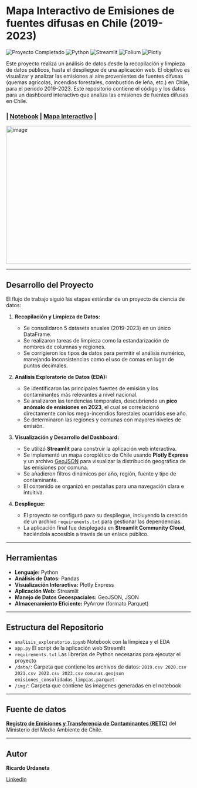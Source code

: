 # Mapa Interactivo de Emisiones de fuentes difusas en Chile (2019-2023)

<p align="left">
  <img src="https://img.shields.io/badge/Proyecto_Completado-%E2%9C%94-2ECC71?style=flat-square&logo=checkmarx&logoColor=white" alt="Proyecto Completado"/>
  <img src="https://img.shields.io/badge/Python-3.9%2B-3776AB?style=flat-square&logo=python&logoColor=white" alt="Python"/>
  <img src="https://img.shields.io/badge/Streamlit-App_Interactiva-FF4B4B?style=flat-square&logo=streamlit&logoColor=white" alt="Streamlit"/>
  <img src="https://img.shields.io/badge/Folium-Mapas-77B829?style=flat-square&logo=leaflet&logoColor=white" alt="Folium"/>
  <img src="https://img.shields.io/badge/Plotly-Visualización-3F4F75?style=flat-square&logo=plotly&logoColor=white" alt="Plotly"/>
</p>


Este proyecto realiza un análisis de datos desde la recopilación y limpieza de datos públicos, hasta el despliegue de una aplicación web. El objetivo es visualizar y analizar las emisiones al aire provenientes de fuentes difusas (quemas agrícolas, incendios forestales, combustión de leña, etc.) en Chile, para el período 2019-2023.
Este repositorio contiene el código y los datos para un dashboard interactivo que analiza las emisiones de fuentes difusas en Chile.


### | [Notebook](https://github.com/Ricardouchub/Atlas-Interactivo-de-Emisiones-por-Quemas-y-Combustion-en-Chile/blob/main/Atlas_Interactivo_Emisiones_Chile.ipynb) |  [Mapa Interactivo](https://atlas-interactivo-de-emisiones-en-chile-2019-2023.streamlit.app/) |

<img width="757" height="375" alt="image" src="https://github.com/user-attachments/assets/6eedb848-de04-48fc-92cf-31440ea05e75" />





---

## Desarrollo del Proyecto

El flujo de trabajo siguió las etapas estándar de un proyecto de ciencia de datos:

1.  **Recopilación y Limpieza de Datos:**
    * Se consolidaron 5 datasets anuales (2019-2023) en un único DataFrame.
    * Se realizaron tareas de limpieza como la estandarización de nombres de columnas y regiones.
    * Se corrigieron los tipos de datos para permitir el análisis numérico, manejando inconsistencias como el uso de comas en lugar de puntos decimales.

2.  **Análisis Exploratorio de Datos (EDA):**
    * Se identificaron las principales fuentes de emisión y los contaminantes más relevantes a nivel nacional.
    * Se analizaron las tendencias temporales, descubriendo un **pico anómalo de emisiones en 2023**, el cual se correlacionó directamente con los mega-incendios forestales ocurridos ese año.
    * Se determinaron las regiones y comunas con mayores niveles de emisión.

3.  **Visualización y Desarrollo del Dashboard:**
    * Se utilizó **Streamlit** para construir la aplicación web interactiva.
    * Se implementó un mapa coroplético de Chile usando **Plotly Express** y un archivo [GeoJSON](https://github.com/fcortes/Chile-GeoJSON/tree/master) para visualizar la distribución geográfica de las emisiones por comuna.
    * Se añadieron filtros dinámicos por año, región, fuente y tipo de contaminante.
    * El contenido se organizó en pestañas para una navegación clara e intuitiva.

4.  **Despliegue:**
    * El proyecto se configuró para su despliegue, incluyendo la creación de un archivo `requirements.txt` para gestionar las dependencias.
    * La aplicación final fue desplegada en **Streamlit Community Cloud**, haciéndola accesible a través de un enlace público.

---

## Herramientas

* **Lenguaje:** Python
* **Análisis de Datos:** Pandas
* **Visualización Interactiva:** Plotly Express
* **Aplicación Web:** Streamlit
* **Manejo de Datos Geoespaciales:** GeoJSON, JSON
* **Almacenamiento Eficiente:** PyArrow (formato Parquet)

---

## Estructura del Repositorio

* `analisis_exploratorio.ipynb` Notebook con la limpieza y el EDA
* `app.py` El script de la aplicación web Streamlit
* `requirements.txt` Las librerías de Python necesarias para ejecutar el proyecto
* `/data/`: Carpeta que contiene los archivos de datos:
        `2019.csv 2020.csv 2021.csv 2022.csv 2023.csv`
        `comunas.geojson`
        `emisiones_consolidadas_limpias.parquet`
* `/img/`: Carpeta que contiene las imagenes generadas en el notebook

---

## Fuente de datos

**[Registro de Emisiones y Transferencia de Contaminantes (RETC)](https://datosretc.mma.gob.cl/dataset/emisiones-al-aire)** del Ministerio del Medio Ambiente de Chile.

---

## Autor

**Ricardo Urdaneta**

[LinkedIn](https://www.linkedin.com/in/ricardourdanetacastro)
